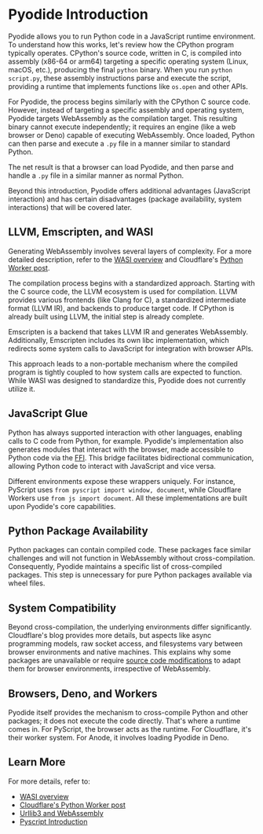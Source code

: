 # Pyodide Introduction

Pyodide allows you to run Python code in a JavaScript runtime environment. To understand how this works, let's review how the CPython program typically operates. CPython's source code, written in C, is compiled into assembly (x86-64 or arm64) targeting a specific operating system (Linux, macOS, etc.), producing the final `python` binary. When you run `python script.py`, these assembly instructions parse and execute the script, providing a runtime that implements functions like `os.open` and other APIs.

For Pyodide, the process begins similarly with the CPython C source code. However, instead of targeting a specific assembly and operating system, Pyodide targets WebAssembly as the compilation target. This resulting binary cannot execute independently; it requires an engine (like a web browser or Deno) capable of executing WebAssembly. Once loaded, Python can then parse and execute a `.py` file in a manner similar to standard Python.

The net result is that a browser can load Pyodide, and then parse and handle a `.py` file in a similar manner as normal Python.

Beyond this introduction, Pyodide offers additional advantages (JavaScript interaction) and has certain disadvantages (package availability, system interactions) that will be covered later.

## LLVM, Emscripten, and WASI

Generating WebAssembly involves several layers of complexity. For a more detailed description, refer to the [WASI overview](https://hacks.mozilla.org/2019/03/standardizing-wasi-a-webassembly-system-interface/) and Cloudflare's [Python Worker post](https://blog.cloudflare.com/python-workers/).

The compilation process begins with a standardized approach. Starting with the C source code, the LLVM ecosystem is used for compilation. LLVM provides various frontends (like Clang for C), a standardized intermediate format (LLVM IR), and backends to produce target code. If CPython is already built using LLVM, the initial step is already complete.

Emscripten is a backend that takes LLVM IR and generates WebAssembly. Additionally, Emscripten includes its own libc implementation, which redirects some system calls to JavaScript for integration with browser APIs.

This approach leads to a non-portable mechanism where the compiled program is tightly coupled to how system calls are expected to function. While WASI was designed to standardize this, Pyodide does not currently utilize it.

## JavaScript Glue

Python has always supported interaction with other languages, enabling calls to C code from Python, for example. Pyodide's implementation also generates modules that interact with the browser, made accessible to Python code via the [FFI](https://pyodide.org/en/stable/usage/api/python-api/ffi.html#module-pyodide.ffi). This bridge facilitates bidirectional communication, allowing Python code to interact with JavaScript and vice versa.

Different environments expose these wrappers uniquely. For instance, PyScript uses `from pyscript import window, document`, while Cloudflare Workers use `from js import document`. All these implementations are built upon Pyodide's core capabilities.

## Python Package Availability

Python packages can contain compiled code. These packages face similar challenges and will not function in WebAssembly without cross-compilation. Consequently, Pyodide maintains a specific list of cross-compiled packages. This step is unnecessary for pure Python packages available via wheel files.

## System Compatibility

Beyond cross-compilation, the underlying environments differ significantly. Cloudflare's blog provides more details, but aspects like async programming models, raw socket access, and filesystems vary between browser environments and native machines. This explains why some packages are unavailable or require [source code modifications](https://github.com/cloudflare/pyodide/blob/main/packages/httpx/httpx_patch.py) to adapt them for browser environments, irrespective of WebAssembly.

## Browsers, Deno, and Workers

Pyodide itself provides the mechanism to cross-compile Python and other packages; it does not execute the code directly. That's where a runtime comes in. For PyScript, the browser acts as the runtime. For Cloudflare, it's their worker system. For Anode, it involves loading Pyodide in Deno.

## Learn More

For more details, refer to:

- [WASI overview](https://hacks.mozilla.org/2019/03/standardizing-wasi-a-webassembly-system-interface/)
- [Cloudflare's Python Worker post](https://blog.cloudflare.com/python-workers/)
- [Urllib3 and WebAssembly](https://urllib3.readthedocs.io/en/stable/reference/contrib/emscripten.html)
- [Pyscript Introduction](https://www.anaconda.com/blog/pyscript-python-in-the-browser)
